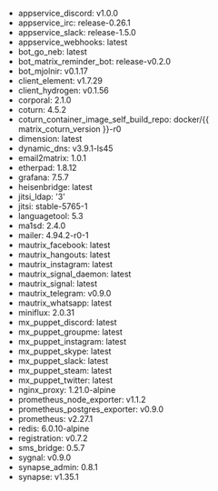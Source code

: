 * appservice_discord: v1.0.0
* appservice_irc: release-0.26.1
* appservice_slack: release-1.5.0
* appservice_webhooks: latest
* bot_go_neb: latest
* bot_matrix_reminder_bot: release-v0.2.0
* bot_mjolnir: v0.1.17
* client_element: v1.7.29
* client_hydrogen: v0.1.56
* corporal: 2.1.0
* coturn: 4.5.2
* coturn_container_image_self_build_repo: docker/{{ matrix_coturn_version }}-r0
* dimension: latest
* dynamic_dns: v3.9.1-ls45
* email2matrix: 1.0.1
* etherpad: 1.8.12
* grafana: 7.5.7
* heisenbridge: latest
* jitsi_ldap: '3'
* jitsi: stable-5765-1
* languagetool: 5.3
* ma1sd: 2.4.0
* mailer: 4.94.2-r0-1
* mautrix_facebook: latest
* mautrix_hangouts: latest
* mautrix_instagram: latest
* mautrix_signal_daemon: latest
* mautrix_signal: latest
* mautrix_telegram: v0.9.0
* mautrix_whatsapp: latest
* miniflux: 2.0.31
* mx_puppet_discord: latest
* mx_puppet_groupme: latest
* mx_puppet_instagram: latest
* mx_puppet_skype: latest
* mx_puppet_slack: latest
* mx_puppet_steam: latest
* mx_puppet_twitter: latest
* nginx_proxy: 1.21.0-alpine
* prometheus_node_exporter: v1.1.2
* prometheus_postgres_exporter: v0.9.0
* prometheus: v2.27.1
* redis: 6.0.10-alpine
* registration: v0.7.2
* sms_bridge: 0.5.7
* sygnal: v0.9.0
* synapse_admin: 0.8.1
* synapse: v1.35.1
